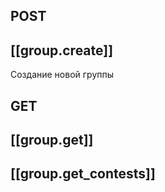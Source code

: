 ## POST
## [[group.create]]
Создание новой группы


## GET 

## [[group.get]]
## [[group.get_contests]]
